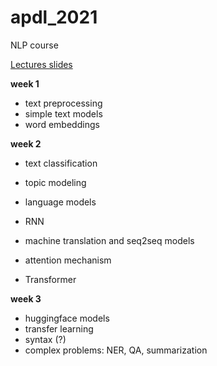 # apdl_2021
NLP course 

[Lectures slides](https://drive.google.com/drive/folders/1P5im0gWdqrUYCwQKIFXGu6gCU7H5ILhW?usp=sharing)

**week 1**
- text preprocessing
- simple text models
- word embeddings


**week 2**
- text classification
- topic modeling
- language models
- RNN

- machine translation and seq2seq models
- attention mechanism
- Transformer

**week 3**
- huggingface models
- transfer learning
- syntax (?)
- complex problems: NER, QA, summarization
